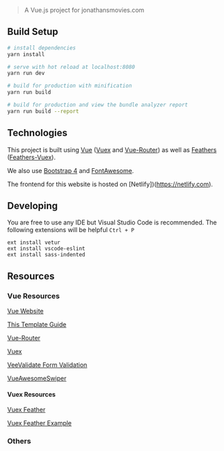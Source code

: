 > A Vue.js project for jonathansmovies.com

## Build Setup

``` bash
# install dependencies
yarn install

# serve with hot reload at localhost:8080
yarn run dev

# build for production with minification
yarn run build

# build for production and view the bundle analyzer report
yarn run build --report
```

## Technologies
This project is built using [Vue](https://vuejs.org) ([Vuex](https://vuex.vuejs.org) and [Vue-Router](https://router.vuejs.org/en/)) as well as [Feathers](feathersjs.com) ([Feathers-Vuex](https://github.com/feathersjs/feathers-vuex)).

We also use [Bootstrap 4](https://getbootstrap.com/docs/4.0/getting-started/introduction/) and [FontAwesome](https://fontawesome.io/).

The frontend for this website is hosted on [Netlify])(https://netlify.com).

## Developing
You are free to use any IDE but Visual Studio Code is recommended.
The following extensions will be helpful `Ctrl + P`
```
ext install vetur
ext install vscode-eslint
ext install sass-indented
```

## Resources

### Vue Resources

[Vue Website](https://vuejs.org)

[This Template Guide](http://vuejs-templates.github.io/webpack/) 

[Vue-Router](https://router.vuejs.org/en/)

[Vuex](https://vuex.vuejs.org)

[VeeValidate Form Validation](http://vee-validate.logaretm.com/)

[VueAwesomeSwiper](https://github.com/surmon-china/vue-awesome-swiper/vue)

#### Vuex Resources

[Vuex Feather](https://github.com/feathersjs/feathers-vuex)

[Vuex Feather Example](https://github.com/feathersjs/feathers-chat-vuex)

### Others
